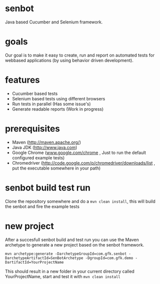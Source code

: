 senbot
======

Java based Cucumber and Selenium framework.

goals
======
Our goal is to make it easy to create, run and report on automated tests for webbased applications (by using behavior driven development).

features
======
* Cucumber based tests
* Selenium based tests using different browsers
* Run tests in parallel (Has some issue's)
* Generate readable reports (Work in progress)

prerequisites
======
* Maven (http://maven.apache.org/)
* Java JDK (http://www.java.com)
* Google Chrome (www.google.com/chrome , Just to run the default configured example tests)
* Chromedriver (http://code.google.com/p/chromedriver/downloads/list , put the executable somewhere in your path)

senbot build test run
=======
Clone the repository somewhere and do a ```mvn clean install```, this will build the senbot and fire the example tests

new project
=======
After a succesfull senbot build and test run you can use the Maven archetype to generate a new project based on the senbot framework.
```
mvn archetype:generate -DarchetypeGroupId=com.gfk.senbot -DarchetypeArtifactId=SenBotArchetype -DgroupId=com.gfk.demo -DartifactId=YourProjectName
```

This should result in a new folder in your current directory called YourProjectName, start and test it with ```mvn clean install```
